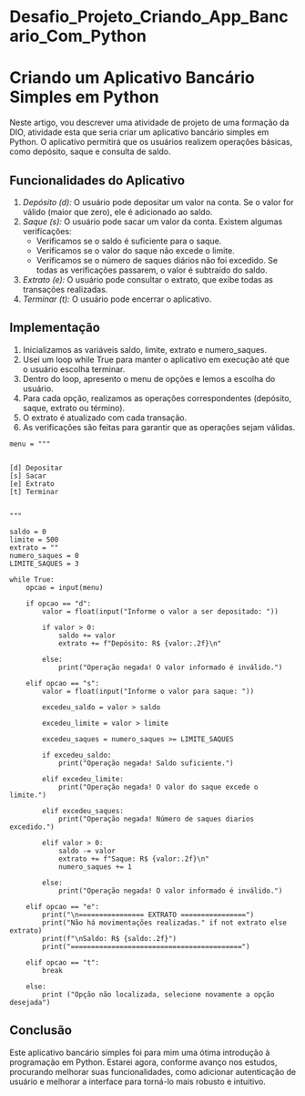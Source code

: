 # Desafio_Projeto_Criando_App_Bancario_Com_Python

# Criando um Aplicativo Bancário Simples em Python

Neste artigo, vou descrever uma atividade de projeto de uma formação da DIO, atividade esta que seria criar um aplicativo bancário simples em Python. O aplicativo permitirá que os usuários realizem operações básicas, como depósito, saque e consulta de saldo.

## Funcionalidades do Aplicativo

1. *Depósito (d):* O usuário pode depositar um valor na conta. Se o valor for válido (maior que zero), ele é adicionado ao saldo.
2. *Saque (s):* O usuário pode sacar um valor da conta. Existem algumas verificações:
   - Verificamos se o saldo é suficiente para o saque.
   - Verificamos se o valor do saque não excede o limite.
   - Verificamos se o número de saques diários não foi excedido.
   Se todas as verificações passarem, o valor é subtraído do saldo.
3. *Extrato (e):* O usuário pode consultar o extrato, que exibe todas as transações realizadas.
4. *Terminar (t):* O usuário pode encerrar o aplicativo.

## Implementação

1. Inicializamos as variáveis saldo, limite, extrato e numero_saques.
2. Usei um loop while True para manter o aplicativo em execução até que o usuário escolha terminar.
3. Dentro do loop, apresento o menu de opções e lemos a escolha do usuário.
4. Para cada opção, realizamos as operações correspondentes (depósito, saque, extrato ou término).
5. O extrato é atualizado com cada transação.
6. As verificações são feitas para garantir que as operações sejam válidas.

```
menu = """


[d] Depositar
[s] Sacar
[e] Extrato
[t] Terminar


"""

saldo = 0
limite = 500
extrato = ""
numero_saques = 0
LIMITE_SAQUES = 3

while True:
    opcao = input(menu)

    if opcao == "d":
        valor = float(input("Informe o valor a ser depositado: "))

        if valor > 0:
            saldo += valor
            extrato += f"Depósito: R$ {valor:.2f}\n"

        else:
            print("Operação negada! O valor informado é inválido.")

    elif opcao == "s":
        valor = float(input("Informe o valor para saque: "))

        excedeu_saldo = valor > saldo

        excedeu_limite = valor > limite

        excedeu_saques = numero_saques >= LIMITE_SAQUES

        if excedeu_saldo:
            print("Operação negada! Saldo suficiente.")

        elif excedeu_limite:
            print("Operação negada! O valor do saque excede o limite.")

        elif excedeu_saques:
            print("Operação negada! Número de saques diarios excedido.")

        elif valor > 0:
            saldo -= valor
            extrato += f"Saque: R$ {valor:.2f}\n"
            numero_saques += 1

        else:
            print("Operação negada! O valor informado é inválido.")

    elif opcao == "e":
        print("\n================ EXTRATO ================")
        print("Não há movimentações realizadas." if not extrato else extrato)
        print(f"\nSaldo: R$ {saldo:.2f}")
        print("==========================================")

    elif opcao == "t":
        break

    else:
        print ("Opção não localizada, selecione novamente a opção desejada")
```

## Conclusão

Este aplicativo bancário simples foi para mim uma ótima introdução à programação em Python. Estarei agora, conforme avanço nos estudos, procurando melhorar suas funcionalidades, como adicionar autenticação de usuário e melhorar a interface para torná-lo mais robusto e intuitivo. 
